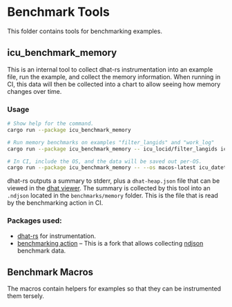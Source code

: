 # Benchmark Tools

This folder contains tools for benchmarking examples.

## icu_benchmark_memory

This is an internal tool to collect dhat-rs instrumentation into an example file, run the example,
and collect the memory information. When running in CI, this data will then be collected into a
chart to allow seeing how memory changes over time.

### Usage

```sh
# Show help for the command.
cargo run --package icu_benchmark_memory

# Run memory benchmarks on examples "filter_langids" and "work_log"
cargo run --package icu_benchmark_memory -- icu_locid/filter_langids icu_datetime/work_log

# In CI, include the OS, and the data will be saved out per-OS.
cargo run --package icu_benchmark_memory -- --os macos-latest icu_datetime/work_log
```

dhat-rs outputs a summary to stderr, plus a `dhat-heap.json` file that can be viewed in the
[dhat viewer](https://nnethercote.github.io/dh_view/dh_view.html). The summary is collected by this
tool into an `.ndjson` located in the `benchmarks/memory` folder. This is the file that is read by
the benchmarking action in CI.

### Packages used:

* [dhat-rs](https://github.com/nnethercote/dhat-rs) for instrumentation.
* [benchmarking action](https://github.com/gregtatum/github-action-benchmark) – This is a fork that allows collecting [ndjson](http://ndjson.org/) benchmark data.

## Benchmark Macros

The macros contain helpers for examples so that they can be instrumented them tersely.
